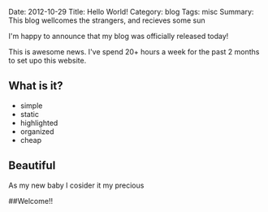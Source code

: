 Date: 2012-10-29
Title: Hello World!
Category: blog
Tags: misc
Summary: This blog wellcomes the strangers, and recieves some sun

I'm happy to announce that my blog was officially released today!

This is awesome news. I've spend 20+ hours a week for the past 2 months to set upo this website.

## What is it?

- simple
- static
- highlighted
- organized
- cheap

## Beautiful

As my new baby I cosider it my precious

##Welcome!!